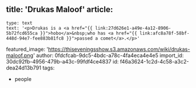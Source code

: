 title: 'Drukas Maloof'
article:
  -
    type: text
    text: '<p>Drukas is a <a href="{{ link:27d626e1-a49e-4a12-8906-5b72fcd655ca }}">hobo</a>&nbsp;who has <a href="{{ link:afc8a78f-58bf-448d-94e7-fee883b81fc8 }}">passed a comet</a>.</p>'
featured_image: 'https://thiseveningsshow.s3.amazonaws.com/wiki/drukas-maloof.png'
author: 0fdcfcab-9dc5-4bdc-a78c-4fa4eca4e4e5
import_id: 30dc92fb-4956-479b-a43c-99fdf4ce4837
id: f46a3624-1c2d-4c58-a3c2-dea24d13b791
tags:
  - people
